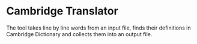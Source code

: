 <h1>Cambridge Translator</h1>

The tool takes line by line words from an input file, finds their definitions in Cambridge Dictionary and collects 
them into an 
output file.